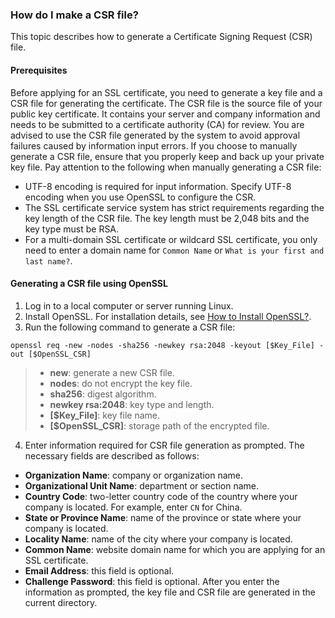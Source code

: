 
### How do I make a CSR file?

This topic describes how to generate a Certificate Signing Request (CSR) file.

#### Prerequisites
Before applying for an SSL certificate, you need to generate a key file and a CSR file for generating the certificate. The CSR file is the source file of your public key certificate. It contains your server and company information and needs to be submitted to a certificate authority (CA) for review. You are advised to use the CSR file generated by the system to avoid approval failures caused by information input errors. If you choose to manually generate a CSR file, ensure that you properly keep and back up your private key file. Pay attention to the following when manually generating a CSR file:
- UTF-8 encoding is required for input information. Specify UTF-8 encoding when you use OpenSSL to configure the CSR.
- The SSL certificate service system has strict requirements regarding the key length of the CSR file. The key length must be 2,048 bits and the key type must be RSA.
- For a multi-domain SSL certificate or wildcard SSL certificate, you only need to enter a domain name for `Common Name` or `What is your first and last name?`.

#### Generating a CSR file using OpenSSL
1. Log in to a local computer or server running Linux.
2. Install OpenSSL. For installation details, see [How to Install OpenSSL?](https://intl.cloud.tencent.com/document/product/1007/30185).
3. Run the following command to generate a CSR file:
```
openssl req -new -nodes -sha256 -newkey rsa:2048 -keyout [$Key_File] -out [$OpenSSL_CSR]
```
>
 >- **new**: generate a new CSR file.
 >- **nodes**: do not encrypt the key file.
 >- **sha256**: digest algorithm.
 >- **newkey rsa:2048**: key type and length.
 >- **[$Key_File]**: key file name.
 >- **[$OpenSSL_CSR]**: storage path of the encrypted file.
4. Enter information required for CSR file generation as prompted. The necessary fields are described as follows:
 - **Organization Name**: company or organization name.
 - **Organizational Unit Name**: department or section name.
 - **Country Code**: two-letter country code of the country where your company is located. For example, enter `CN` for China.
 - **State or Province Name**: name of the province or state where your company is located.
 - **Locality Name**: name of the city where your company is located.
 - **Common Name**: website domain name for which you are applying for an SSL certificate.
 - **Email Address**: this field is optional.
 - **Challenge Password**: this field is optional.
After you enter the information as prompted, the key file and CSR file are generated in the current directory.
